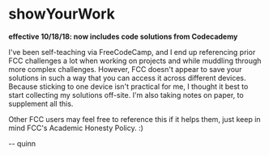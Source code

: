 # showYourWork

**effective 10/18/18: now includes code solutions from Codecademy**

I've been self-teaching via FreeCodeCamp, and I end up referencing prior FCC challenges a lot when working on projects and while muddling through more complex challenges. However, FCC doesn't appear to save your solutions in such a way that you can access it across different devices. Because sticking to one device isn't practical for me, I thought it best to start collecting my solutions off-site. I'm also taking notes on paper, to supplement all this.

Other FCC users may feel free to reference this if it helps them, just keep in mind FCC's Academic Honesty Policy. :)

-- quinn
